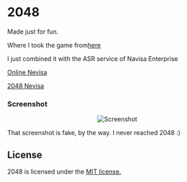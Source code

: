 # 2048

Made just for fun.

Where I took the game from[here](https://github.com/gabrielecirulli/2048)

I just combined it with the ASR service of Navisa Enterprise

[Online Nevisa](https://ent.persianspeech.com/)

[2048 Nevisa](https://2048.persianspeech.com/)

### Screenshot

<p align="center">
  <img src="https://cloud.githubusercontent.com/assets/1175750/8614312/280e5dc2-26f1-11e5-9f1f-5891c3ca8b26.png" alt="Screenshot"/>
</p>

That screenshot is fake, by the way. I never reached 2048 :)

## License
2048 is licensed under the [MIT license.](https://github.com/gabrielecirulli/2048/blob/master/LICENSE.txt)